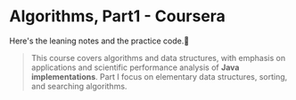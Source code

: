 # Algorithms, Part1 - Coursera  
Here's the leaning notes and the practice code.:notebook_with_decorative_cover:  
> This course covers algorithms and data structures, with emphasis on applications and scientific performance analysis of **Java implementations**. Part I focus on elementary data structures, sorting, and searching algorithms.
